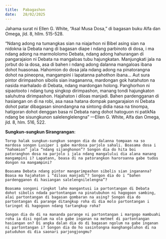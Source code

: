 ```yaml
---
title:  Pabagashon
date:   28/02/2025
---
```


Jahama surat ni Ellen G. White, “Asal Musa Dosa,” di bagasan buku Alfa dan Omega, jld. 8, hllm. 515-528.

“Ndang adong na tumangkas sian na niajarhon ni Bibel asing sian na nidokna ia Debata nang di bagasan diape i ndang parbinoto di dosa, i ma ndang adong na marmololomo Debata, ndang adong hahurangan di pangarajaion ni Debata na mangaloas tubu hajungkatan. Manjungkati jala na jorbut do ia dosa, asa di bahen i ndang adong dalanna mangaloas ibana dohot huasonaa. Hahomion do dosa jala ndang adong na pinatorangna dohot na pineopna, mangampini i lapatanna pahothon ibana... Aut sura pintor dirimpashon sibolis sian inagananna, mardongan gok hatahuton na nasida marhalado di Debata, ndang mardongan holong. Panghorhon ni sipaotooto i ndang tung singkop dirimpashon, manang tondi hajungkaton saluhutna dirimpashon. Hajahaton i diloas manjadi. Bahen pardengganan di hasiangan on di na robi, asa nasa hatana dompak pangarajaion ni Debata dohot patar dibagasan sinondangna na sintong didia nasa na tinompa, hatigoran dohot denggan basa ni Debata nang dohot hatoguon ni patikNa ndang be sisungkunon salelenglelengna” —Ellen G. White, Alfa dan Omega, jld. 8, hlm. 516, 522.

**Sungkun-sungkun Sirangrangan**:

`Torop halak sungkun-sungkun songon dia do dalanna tompaan na so mardosa songon Lusiper i gabe mardosa parjolo sahali. Boasama dosa i “hahomion” jala “ndang sijanghonon”? Songon dia do hita boi patoranghon dosa na parjolo i jala ndang mangalului dia alana manang mangampini i? Lapatann, boasa di na patorangkon haroroanna gabe tudos dongon na mangampini?`

`Boasama Debata ndang pintor mangarimpashon sibolis sian ingananna? Boasa ma hajahaton i “diloas manjadi”? Songon dia do i “bahen pardengganon di hasiangan salelengnilelengna”?`

`Boasama songoni ringkot laho mangantusi ia partontangan di Debata dohot sibolis ndada partontangan na pinatubuhon ni hagogoon sambing, alai partontangan di bagasan gombaran na asing? Songon dia do partontangan di parange ditangkup roha di dia molo partontangan i taringot di hagogoon ndang tartangkup roha?`

`Songon dia do di na mananda parange ni partontangan i margogo mambuahi roha ia disi ngolum na olo gabe inganan na metmet di partontangan hasiangan on? Di angka dalan dia do di bagasan ngolum na gabe inganan ni partontangan i? Songon dia do ho sasintongna manghangoluhon di na patuduhon di dia saonari parjongjongmu?`